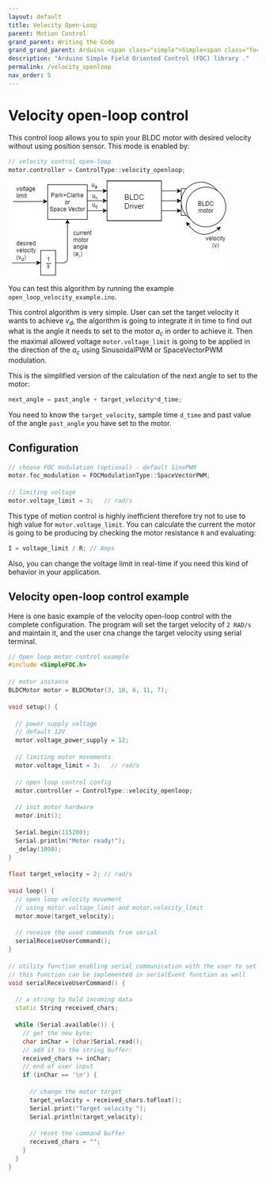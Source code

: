 ```yaml
---
layout: default
title: Velocity Open-Loop
parent: Motion Control
grand_parent: Writing the Code
grand_grand_parent: Arduino <span class="simple">Simple<span class="foc">FOC</span>library</span>
description: "Arduino Simple Field Oriented Control (FOC) library ."
permalink: /velocity_openloop
nav_order: 5
---
```


# Velocity open-loop control 
This control loop allows you to spin your BLDC motor with desired velocity without using position sensor. This mode is enabled by:
```cpp
// velocity control open-loop
motor.controller = ControlType::velocity_openloop;
```

<img src="extras/Images/open_loop_velocity.png" >

You can test this algorithm by running the example `open_loop_velocity_example.ino`.

This control algorithm is very simple. User can set the target velocity it wants to achieve <i>v<sub>d</sub></i>, the algorithm is going to integrate it in time to find out what is the angle it needs to set to the motor <i>a<sub>c</sub></i> in order to achieve it. Then the maximal allowed voltage `motor.voltage_limit` is going to be applied in the direction of the <i>a<sub>c</sub></i> using SinusoidalPWM or SpaceVectorPWM modulation.

This is the simplified version of the calculation of the next angle to set to the motor: 
```cpp
next_angle = past_angle + target_velocity*d_time;
```
You need to know the  `target_velocity`, sample time `d_time` and past value of the angle `past_angle` you have set to the motor.

## Configuration
```cpp
// choose FOC modulation (optional) - default SinePWM
motor.foc_modulation = FOCModulationType::SpaceVectorPWM;

// limiting voltage 
motor.voltage_limit = 3;   // rad/s
```

This type of motion control is highly inefficient therefore try not to use to high value for `motor.voltage_limit`. You can calculate the current the motor is going to be producing by checking the motor resistance `R` and evaluating:
```cpp
I = voltage_limit / R; // Amps
```

Also, you can change the voltage limit in real-time if you need this kind of behavior in your application.

## Velocity open-loop control example

Here is one basic example of the velocity open-loop control with the complete configuration. The program will set the target velocity of `2 RAD/s` and maintain it, and the user cna change the target velocity using serial terminal.

```cpp
// Open loop motor control example 
#include <SimpleFOC.h>

// motor instance
BLDCMotor motor = BLDCMotor(3, 10, 6, 11, 7);

void setup() {
  
  // power supply voltage
  // default 12V
  motor.voltage_power_supply = 12;

  // limiting motor movements
  motor.voltage_limit = 3;   // rad/s

  // open loop control config
  motor.controller = ControlType::velocity_openloop;

  // init motor hardware
  motor.init();
  
  Serial.begin(115200);
  Serial.println("Motor ready!");
  _delay(1000);
}

float target_velocity = 2; // rad/s

void loop() {
  // open loop velocity movement 
  // using motor.voltage_limit and motor.velocity_limit
  motor.move(target_velocity);

  // receive the used commands from serial
  serialReceiveUserCommand();
}

// utility function enabling serial communication with the user to set the target values
// this function can be implemented in serialEvent function as well
void serialReceiveUserCommand() {
  
  // a string to hold incoming data
  static String received_chars;
  
  while (Serial.available()) {
    // get the new byte:
    char inChar = (char)Serial.read();
    // add it to the string buffer:
    received_chars += inChar;
    // end of user input
    if (inChar == '\n') {
      
      // change the motor target
      target_velocity = received_chars.toFloat();
      Serial.print("Target velocity ");
      Serial.println(target_velocity);
      
      // reset the command buffer 
      received_chars = "";
    }
  }
}
```
